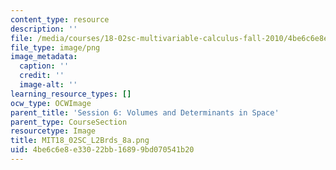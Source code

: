```yaml
---
content_type: resource
description: ''
file: /media/courses/18-02sc-multivariable-calculus-fall-2010/4be6c6e8e33022bb16899bd070541b20_MIT18_02SC_L2Brds_8a.png
file_type: image/png
image_metadata:
  caption: ''
  credit: ''
  image-alt: ''
learning_resource_types: []
ocw_type: OCWImage
parent_title: 'Session 6: Volumes and Determinants in Space'
parent_type: CourseSection
resourcetype: Image
title: MIT18_02SC_L2Brds_8a.png
uid: 4be6c6e8-e330-22bb-1689-9bd070541b20
---
```

